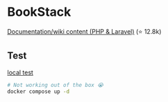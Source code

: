 BookStack
=========

[Documentation/wiki content (PHP & Laravel)](https://github.com/BookStackApp/BookStack) (⭐ 12.8k)

## Test

[local test](http://localhost:5002)

```sh
# Not working out of the box 😭
docker compose up -d
```

